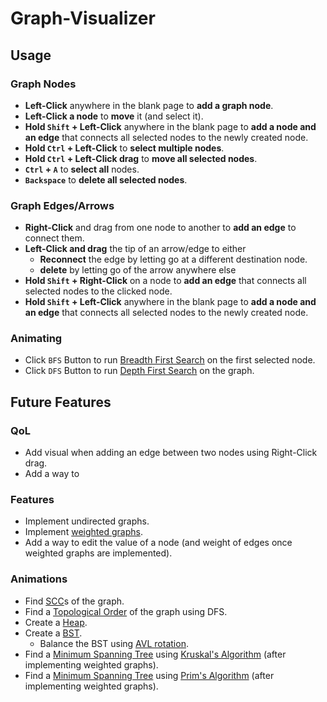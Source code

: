 # Graph-Visualizer
## Usage
### Graph Nodes
- **Left-Click** anywhere in the blank page to **add a graph node**.
- **Left-Click a node** to **move** it (and select it).
- **Hold `Shift` + Left-Click** anywhere in the blank page to **add a node and an edge** that connects all selected nodes to the newly created node.
- **Hold `Ctrl` + Left-Click** to **select multiple nodes**.
- **Hold `Ctrl` + Left-Click drag** to **move all selected nodes**.
- **`Ctrl` + `A`** to **select all** nodes.
- **`Backspace`** to **delete all selected nodes**.

### Graph Edges/Arrows
- **Right-Click** and drag from one node to another to **add an edge** to connect them.
- **Left-Click and drag** the tip of an arrow/edge to either
  - **Reconnect** the edge by letting go at a different destination node.
  - **delete** by letting go of the arrow anywhere else
- **Hold `Shift` + Right-Click** on a node to **add an edge** that connects all selected nodes to the clicked node.
- **Hold `Shift` + Left-Click** anywhere in the blank page to **add a node and an edge** that connects all selected nodes to the newly created node.

### Animating
- Click `BFS` Button to run [Breadth First Search](https://en.wikipedia.org/wiki/Breadth-first_search) on the first selected node.
- Click `DFS` Button to run [Depth First Search](https://en.wikipedia.org/wiki/Depth-first_search) on the graph.

## Future Features
### QoL
- Add visual when adding an edge between two nodes using Right-Click drag.
- Add a way to 

### Features
- Implement undirected graphs.
- Implement [weighted graphs](https://en.wikipedia.org/wiki/Graph_(discrete_mathematics)#Weighted_graph).
- Add a way to edit the value of a node (and weight of edges once weighted graphs are implemented).

### Animations
- Find [SCC](https://en.wikipedia.org/wiki/Strongly_connected_component)s of the graph.
- Find a [Topological Order](https://en.wikipedia.org/wiki/Topological_sorting) of the graph using DFS.
- Create a [Heap](https://en.wikipedia.org/wiki/Heap_(data_structure)).
- Create a [BST](https://en.wikipedia.org/wiki/Binary_search_tree).
  - Balance the BST using [AVL rotation](https://en.wikipedia.org/wiki/AVL_tree#Rebalancing).
- Find a [Minimum Spanning Tree](https://en.wikipedia.org/wiki/Minimum_spanning_tree) using [Kruskal's Algorithm](https://en.wikipedia.org/wiki/Kruskal%27s_algorithm) (after implementing weighted graphs).
- Find a [Minimum Spanning Tree](https://en.wikipedia.org/wiki/Minimum_spanning_tree) using [Prim's Algorithm](https://en.wikipedia.org/wiki/Prim's_algorithm) (after implementing weighted graphs).
